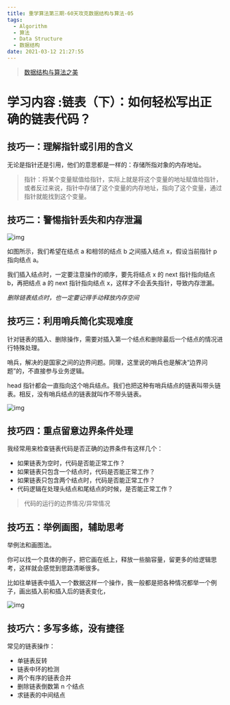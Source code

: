 ```yaml
---
title: 重学算法第三期-60天攻克数据结构与算法-05
tags:
  - Algorithm
  - 算法
  - Data Structure
  - 数据结构
date: 2021-03-12 21:27:55
---
```


> [数据结构与算法之美](https://time.geekbang.org/column/intro/126)

# 学习内容 :链表（下）：如何轻松写出正确的链表代码？

## 技巧一：理解指针或引用的含义

无论是指针还是引用，他们的意思都是一样的：存储所指对象的内存地址。

> 指针：将某个变量赋值给指针，实际上就是将这个变量的地址赋值给指针，或者反过来说，指针中存储了这个变量的内存地址，指向了这个变量，通过指针就能找到这个变量。

## 技巧二：警惕指针丢失和内存泄漏

![img](https://static001.geekbang.org/resource/image/05/6e/05a4a3b57502968930d517c934347c6e.jpg)

如图所示，我们希望在结点 a 和相邻的结点 b 之间插入结点 x，假设当前指针 p 指向结点 a。

我们插入结点时，一定要注意操作的顺序，要先将结点 x 的 next 指针指向结点 b，再把结点 a 的 next 指针指向结点 x，这样才不会丢失指针，导致内存泄漏。

*删除链表结点时，也一定要记得手动释放内存空间*

## 技巧三：利用哨兵简化实现难度

针对链表的插入、删除操作，需要对插入第一个结点和删除最后一个结点的情况进行特殊处理。

哨兵，解决的是国家之间的边界问题。同理，这里说的哨兵也是解决“边界问题”的，不直接参与业务逻辑。

head 指针都会一直指向这个哨兵结点。我们也把这种有哨兵结点的链表叫带头链表。相反，没有哨兵结点的链表就叫作不带头链表。

![img](https://static001.geekbang.org/resource/image/7d/c7/7d22d9428bdbba96bfe388fe1e3368c7.jpg)





## 技巧四：重点留意边界条件处理

我经常用来检查链表代码是否正确的边界条件有这样几个：

* 如果链表为空时，代码是否能正常工作？
* 如果链表只包含一个结点时，代码是否能正常工作？
* 如果链表只包含两个结点时，代码是否能正常工作？
* 代码逻辑在处理头结点和尾结点的时候，是否能正常工作？

> 代码的运行的边界情况/异常情况

## 技巧五：举例画图，辅助思考

举例法和画图法。

你可以找一个具体的例子，把它画在纸上，释放一些脑容量，留更多的给逻辑思考，这样就会感觉到思路清晰很多。



比如往单链表中插入一个数据这样一个操作，我一般都是把各种情况都举一个例子，画出插入前和插入后的链表变化，

![img](https://static001.geekbang.org/resource/image/4a/f8/4a701dd79b59427be654261805b349f8.jpg)



## 技巧六：多写多练，没有捷径

常见的链表操作：

* 单链表反转
* 链表中环的检测
* 两个有序的链表合并
* 删除链表倒数第 n 个结点
* 求链表的中间结点





